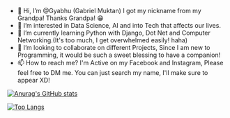 - 👋 Hi, I’m @Gyabhu (Gabriel Muktan) I got my nickname from my Grandpa! Thanks Grandpa! 😁
- 👀 I’m interested in Data Science, AI and into Tech that affects our lives.
- 🌱 I’m currently learning Python with Django, Dot Net and Computer Networking.(It's too much, I get overwhelmed easily! haha) 
- 💞️ I’m looking to collaborate on different Projects, Since I am new to Programming, it would be such a sweet blessing to have a companion!
- 📫 How to reach me? I'm Active on my Facebook and Instagram, Please feel free to DM me. You can just search my name, I'll make sure to appear XD!


[![Anurag's GitHub stats](https://github-readme-stats-git-master-gabrielmuktan-gmailcom.vercel.app/api?username=Gyabhu)](https://github.com/anuraghazra/github-readme-stats)

[![Top Langs](https://github-readme-stats-git-master-gabrielmuktan-gmailcom.vercel.app/api/top-langs/?username=Gyabhu&hide_progress=true)](https://github.com/anuraghazra/github-readme-stats)
<!---
Gyabhu/Gyabhu is a ✨ special ✨ repository because its `README.md` (this file) appears on your GitHub profile.
You can click the Preview link to take a look at your changes.
--->



